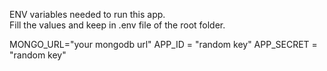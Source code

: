 ENV variables needed to run this app.  
Fill the values and keep in .env file of the root folder.  

MONGO_URL="your mongodb url"
APP_ID = "random key"
APP_SECRET = "random key"